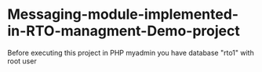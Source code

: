 # Messaging-module-implemented-in-RTO-managment-Demo-project

Before executing this project in PHP myadmin you have database "rto1" with root user
